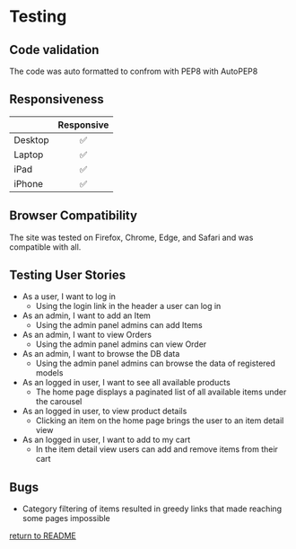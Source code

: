 # Testing

## Code validation

The code was auto formatted to confrom with PEP8 with AutoPEP8

## Responsiveness

|              | **Responsive** |
| ------------ | :------------: |
| Desktop      |       ✅       |
| Laptop       |       ✅       |
| iPad         |       ✅       |
| iPhone       |       ✅       |

## Browser Compatibility

The site was tested on Firefox, Chrome, Edge, and Safari and was compatible with all.

## Testing User Stories

- As a user, I want to log in
  - Using the login link in the header a user can log in
- As an admin, I want to add an Item
  - Using the admin panel admins can add Items
- As an admin, I want to view Orders
  - Using the admin panel admins can view Order
- As an admin, I want to browse the DB data
  - Using the admin panel admins can browse the data of registered models
- As an logged in user, I want to see all available products
  - The home page displays a paginated list of all available items under the carousel
- As an logged in user, to view product details
  - Clicking an item on the home page brings the user to an item detail view
- As an logged in user, I want to add to my cart
  - In the item detail view users can add and remove items from their cart

## Bugs

- Category filtering of items resulted in greedy links that made reaching some pages impossible

[return to README](README.md)